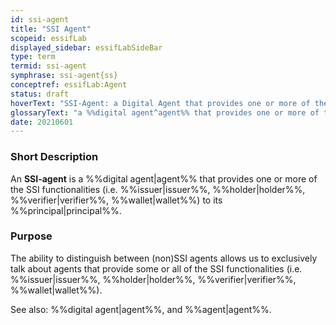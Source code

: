 ```yaml
---
id: ssi-agent
title: "SSI Agent"
scopeid: essifLab
displayed_sidebar: essifLabSideBar
type: term
termid: ssi-agent
symphrase: ssi-agent{ss}
conceptref: essifLab:Agent
status: draft
hoverText: "SSI-Agent: a Digital Agent that provides one or more of the SSI functionalities (Issuer, Holder, Verifier, Wallet) to its Principal."
glossaryText: "a %%digital agent^agent%% that provides one or more of the %%ssi functionalities^ssi-agent%% (%%issuer^issuer%%, %%holder^holder%%, %%verifier^verifier%%, %%wallet^wallet%%) to its %%principal^principal%%."
date: 20210601
---
```


### Short Description
An **SSI-agent** is a %%digital agent|agent%% that provides one or more of the SSI functionalities (i.e. %%issuer|issuer%%, %%holder|holder%%, %%verifier|verifier%%, %%wallet|wallet%%) to its %%principal|principal%%.

### Purpose
<!--State the purpose(s) for which it is necessary (or at least: desirable) to define <New Term>.-->
The ability to distinguish between (non)SSI agents allows us to exclusively talk about agents that provide some or all of the SSI functionalities (i.e. %%issuer|issuer%%, %%holder|holder%%, %%verifier|verifier%%, %%wallet|wallet%%).

See also: %%digital agent|agent%%, and %%agent|agent%%.
